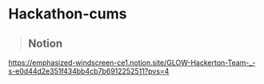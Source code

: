 # Hackathon-cums

>## Notion 
https://emphasized-windscreen-ce1.notion.site/GLOW-Hackerton-Team-_-s-e0d44d2e351f434bb4cb7b6912252511?pvs=4
